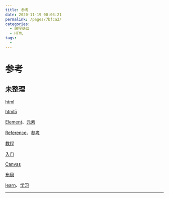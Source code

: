 ```yaml
---
title: 参考
date: 2020-11-19 00:03:21
permalink: /pages/7bfca2/
categories:
  - 编程基础
  - HTML
tags:
  -
---
```


# 参考

## 未整理

[html](https://wiki.developer.mozilla.org/zh-CN/docs/tag/html)

[html5](https://wiki.developer.mozilla.org/zh-CN/docs/tag/HTML5)

[Element](https://wiki.developer.mozilla.org/zh-CN/docs/tag/Element)、[元素](https://wiki.developer.mozilla.org/zh-CN/docs/tag/元素)

[Reference](https://wiki.developer.mozilla.org/zh-CN/docs/tag/Reference)、[参考](https://wiki.developer.mozilla.org/zh-CN/docs/tag/参考)

[教程](https://wiki.developer.mozilla.org/zh-CN/docs/tag/教程)

[入门](https://wiki.developer.mozilla.org/zh-CN/docs/tag/入门)

[Canvas](https://wiki.developer.mozilla.org/zh-CN/docs/tag/Canvas)

[布局](https://wiki.developer.mozilla.org/zh-CN/docs/tag/布局)

[learn](https://wiki.developer.mozilla.org/zh-CN/docs/tag/learn)、[学习](https://wiki.developer.mozilla.org/zh-CN/docs/tag/学习)

---

